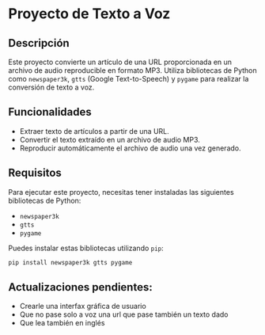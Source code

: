 # Proyecto de Texto a Voz

## Descripción
Este proyecto convierte un artículo de una URL proporcionada en un archivo de audio reproducible en formato MP3. Utiliza bibliotecas de Python como `newspaper3k`, `gtts` (Google Text-to-Speech) y `pygame` para realizar la conversión de texto a voz.

## Funcionalidades
- Extraer texto de artículos a partir de una URL.
- Convertir el texto extraído en un archivo de audio MP3.
- Reproducir automáticamente el archivo de audio una vez generado.

## Requisitos
Para ejecutar este proyecto, necesitas tener instaladas las siguientes bibliotecas de Python:

- `newspaper3k`
- `gtts`
- `pygame`

Puedes instalar estas bibliotecas utilizando `pip`:

```bash
pip install newspaper3k gtts pygame
```

## Actualizaciones pendientes:
* Crearle una interfax gráfica de usuario
* Que no pase solo a voz una url que pase también un texto dado
* Que lea también en inglés
